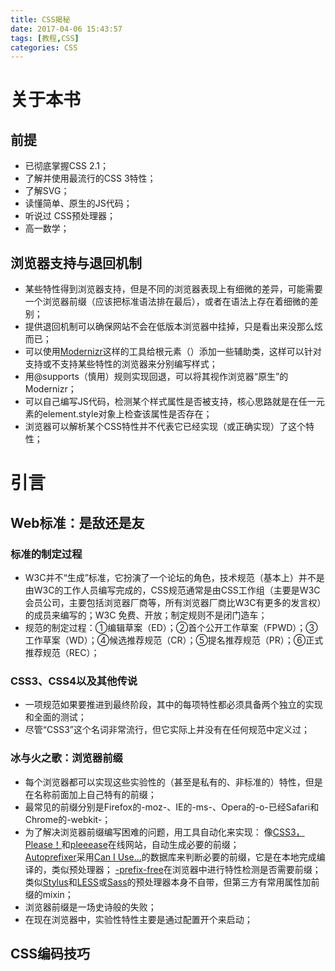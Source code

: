 ```yaml
---
title: CSS揭秘
date: 2017-04-06 15:43:57
tags: [教程,CSS]
categories: CSS
---
```

# 关于本书
## 前提
- 已彻底掌握CSS 2.1；
- 了解并使用最流行的CSS 3特性；
- 了解SVG；
- 读懂简单、原生的JS代码；
- 听说过 CSS预处理器；
- 高一数学；

## 浏览器支持与退回机制
- 某些特性得到浏览器支持，但是不同的浏览器表现上有细微的差异，可能需要一个浏览器前缀（应该把标准语法排在最后），或者在语法上存在着细微的差别；
- 提供退回机制可以确保网站不会在低版本浏览器中挂掉，只是看出来没那么炫而已；
- 可以使用[Modernizr](http://modernizr.com)这样的工具给根元素（<html>）添加一些辅助类，这样可以针对支持或不支持某些特性的浏览器来分别编写样式；
- 用@supports（慎用）规则实现回退，可以将其视作浏览器“原生”的Modernizr；
- 可以自己编写JS代码，检测某个样式属性是否被支持，核心思路就是在任一元素的element.style对象上检查该属性是否存在；
- 浏览器可以解析某个CSS特性并不代表它已经实现（或正确实现）了这个特性；

# 引言
## Web标准：是敌还是友
### 标准的制定过程
- W3C并不“生成”标准，它扮演了一个论坛的角色，技术规范（基本上）并不是由W3C的工作人员编写完成的，CSS规范通常是由CSS工作组（主要是W3C会员公司，主要包括浏览器厂商等，所有浏览器厂商比W3C有更多的发言权）的成员来编写的；W3C 免费、开放；制定规则不是闭门造车；
- 规范的制定过程：①编辑草案（ED）；②首个公开工作草案（FPWD）；③工作草案（WD）；④候选推荐规范（CR）；⑤提名推荐规范（PR）；⑥正式推荐规范（REC）；

### CSS3、CSS4以及其他传说
- 一项规范如果要推进到最终阶段，其中的每项特性都必须具备两个独立的实现和全面的测试；
- 尽管“CSS3”这个名词非常流行，但它实际上并没有在任何规范中定义过；

### 冰与火之歌：浏览器前缀
- 每个浏览器都可以实现这些实验性的（甚至是私有的、非标准的）特性，但是在名称前面加上自己特有的前缀；
- 最常见的前缀分别是Firefox的-moz-、IE的-ms-、Opera的-o-已经Safari和Chrome的-webkit-；
- 为了解决浏览器前缀编写困难的问题，用工具自动化来实现：
    像[CSS3，Please！](http://css3please.com)和[pleeease](http://pleeease)在线网站，自动生成必要的前缀；    
    [Autoprefixer](http://github.com/ai/autoprefixer)采用[Can I Use...](http://caniuse.com)的数据库来判断必要的前缀，它是在本地完成编译的，类似预处理器；
    [-prefix-free](http://leaverou.github.io/prefixfree)在浏览器中进行特性检测是否需要前缀；
    类似[Stylus](http://stylus-lang.com)和[LESS](http://lesscss.org)或[Sass](http://sass-lang.com)的预处理器本身不自带，但第三方有常用属性加前缀的mixin；
- 浏览器前缀是一场史诗般的失败；
- 在现在浏览器中，实验性特性主要是通过配置开个来启动；

## CSS编码技巧
    